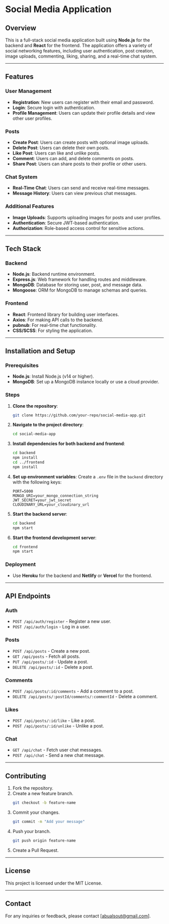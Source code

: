 # Social Media Application

## Overview
This is a full-stack social media application built using **Node.js** for the backend and **React** for the frontend. The application offers a variety of social networking features, including user authentication, post creation, image uploads, commenting, liking, sharing, and a real-time chat system.

---

## Features

### User Management
- **Registration**: New users can register with their email and password.
- **Login**: Secure login with authentication.
- **Profile Management**: Users can update their profile details and view other user profiles.

### Posts
- **Create Post**: Users can create posts with optional image uploads.
- **Delete Post**: Users can delete their own posts.
- **Like Post**: Users can like and unlike posts.
- **Comment**: Users can add, and delete comments on posts.
- **Share Post**: Users can share posts to their profile or other users.

### Chat System
- **Real-Time Chat**: Users can send and receive real-time messages.
- **Message History**: Users can view previous chat messages.

### Additional Features
- **Image Uploads**: Supports uploading images for posts and user profiles.
- **Authentication**: Secure JWT-based authentication.
- **Authorization**: Role-based access control for sensitive actions.

---

## Tech Stack

### Backend
- **Node.js**: Backend runtime environment.
- **Express.js**: Web framework for handling routes and middleware.
- **MongoDB**: Database for storing user, post, and message data.
- **Mongoose**: ORM for MongoDB to manage schemas and queries.

### Frontend
- **React**: Frontend library for building user interfaces.
- **Axios**: For making API calls to the backend.
- **pubnub**: For real-time chat functionality.
- **CSS/SCSS**: For styling the application.

---

## Installation and Setup

### Prerequisites
- **Node.js**: Install Node.js (v14 or higher).
- **MongoDB**: Set up a MongoDB instance locally or use a cloud provider.

### Steps
1. **Clone the repository**:
   ```bash
   git clone https://github.com/your-repo/social-media-app.git
   ```
2. **Navigate to the project directory**:
   ```bash
   cd social-media-app
   ```
3. **Install dependencies for both backend and frontend**:
   ```bash
   cd backend
   npm install
   cd ../frontend
   npm install
   ```
4. **Set up environment variables**:
   Create a `.env` file in the `backend` directory with the following keys:
   ```env
   PORT=5000
   MONGO_URI=your_mongo_connection_string
   JWT_SECRET=your_jwt_secret
   CLOUDINARY_URL=your_cloudinary_url
   ```
5. **Start the backend server**:
   ```bash
   cd backend
   npm start
   ```
6. **Start the frontend development server**:
   ```bash
   cd frontend
   npm start
   ```

### Deployment
- Use **Heroku** for the backend and **Netlify** or **Vercel** for the frontend.

---

## API Endpoints

### Auth
- `POST /api/auth/register` - Register a new user.
- `POST /api/auth/login` - Log in a user.

### Posts
- `POST /api/posts` - Create a new post.
- `GET /api/posts` - Fetch all posts.
- `PUT /api/posts/:id` - Update a post.
- `DELETE /api/posts/:id` - Delete a post.

### Comments
- `POST /api/posts/:id/comments` - Add a comment to a post.
- `DELETE /api/posts/:postId/comments/:commentId` - Delete a comment.

### Likes
- `POST /api/posts/:id/like` - Like a post.
- `POST /api/posts/:id/unlike` - Unlike a post.

### Chat
- `GET /api/chat` - Fetch user chat messages.
- `POST /api/chat` - Send a new chat message.

---

## Contributing
1. Fork the repository.
2. Create a new feature branch.
   ```bash
   git checkout -b feature-name
   ```
3. Commit your changes.
   ```bash
   git commit -m "Add your message"
   ```
4. Push your branch.
   ```bash
   git push origin feature-name
   ```
5. Create a Pull Request.

---

## License
This project is licensed under the MIT License.

---

## Contact
For any inquiries or feedback, please contact [abualsout@gmail.com].

